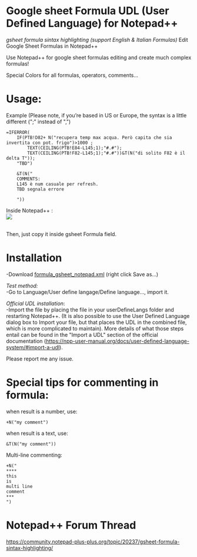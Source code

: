 # Google sheet Formula UDL (User Defined Language) for Notepad++ 
*gsheet formula sintax highlighting (support English & Italian Formulas)*
Edit Google Sheet Formulas in Notepad++

Use Notepad++ for google sheet formulas editing and create much complex formulas!

Special Colors for all formulas, operators, comments...

# Usage:

Example (Please note, if you’re based in US or Europe, the syntax is a little different (";" instead of ",")

```
=IFERROR(
	IF(PTB!D82+ N("recupera temp max acqua. Però capita che sia invertita con pot. frigo")>1000 ;
		TEXT(CEILING(PTB!E84-L145;1);"#.#");
		TEXT(CEILING(PTB!F82-L145;1);"#.#"))&T(N("di solito F82 è il delta T"));
	"TBD")

	&T(N("
	COMMENTS:
	L145 è num casuale per refresh.
	TBD segnala errore

	"))

```

Inside Notepad++ :
</br>
<img src="https://github.com/adegard/gsheet_notepad-plus-plus/blob/main/Cattura3.JPG"  align="center">

</br>
Then, just copy it inside gsheet Formula field.


# Installation

-Download <a href="https://raw.githubusercontent.com/adegard/gsheet_notepad-plus-plus/main/formula_gsheet_notepad.xml" rel="nofollow">formula_gsheet_notepad.xml</a> (right click Save as...)</br>

*Test method:*</br>
-Go to Language/User define langage/Define language..., import it.</br>

*Official UDL installation*:</br>
-Import the file by placing the file in your userDefineLangs folder and restarting Notepad++. (It is also possible to use the User Defined Language dialog box to Import your file, but that places the UDL in the combined file, which is more complicated to maintain). More details of what those steps entail can be found in the "Import a UDL" section of the official documentation (https://npp-user-manual.org/docs/user-defined-language-system/#import-a-udl).</br>

Please report me any issue.

# Special tips for commenting in formula:

when result is a number, use:
```
+N("my comment")
```
when result is a text, use:
```
&T(N("my comment"))
```
Multi-line commenting:
```
+N("
****
this
is 
multi line
comment
***
")
```

# Notepad++ Forum Thread 
https://community.notepad-plus-plus.org/topic/20237/gsheet-formula-sintax-highlighting/
